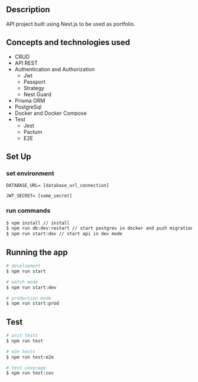## Description

API project built using Nest.js to be used as portfolio.

## Concepts and technologies used

- CRUD
- API REST
- Authentication and Authorization
  - Jwt
  - Passport
  - Strategy
  - Nest Guard
- Prisma ORM
- PostgreSql
- Docker and Docker Compose
- Test
  - Jest
  - Pactum
  - E2E

## Set Up

### set environment

`DATABASE_URL= [database_url_connection]`

`JWT_SECRET= [some_secret]`

### run commands

```bash
$ npm install // install
$ npm run db:dev:restart // start postgres in docker and push migrations
$ npm run start:dev // start api in dev mode
```

## Running the app

```bash
# development
$ npm run start

# watch mode
$ npm run start:dev

# production mode
$ npm run start:prod
```

## Test

```bash
# unit tests
$ npm run test

# e2e tests
$ npm run test:e2e

# test coverage
$ npm run test:cov
```
